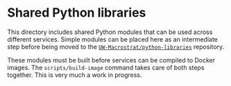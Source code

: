 # Shared Python libraries

This directory includes shared Python modules that can be used across different services.
Simple modules can be placed here as an intermediate step before being moved to the
[`UW-Macrostrat/python-libraries`](https://github.com/UW-Macrostrat/python-libraries) repository.

These modules must be built before services can be compiled to Docker images.
The `scripts/build-image` command takes care of both steps together.
This is very much a work in progress.
